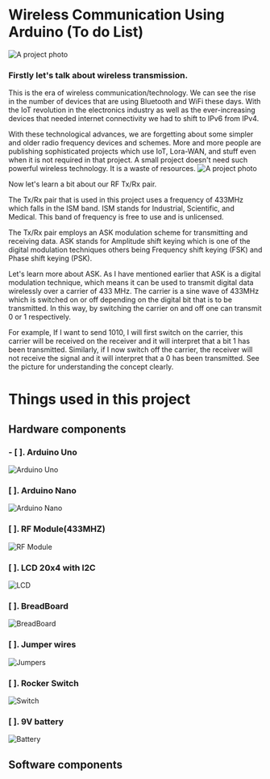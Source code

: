 # Wireless Communication Using Arduino (To do List)
![A project photo](/Images/Wireless%20With%20Arduino.png)
### **Firstly let's talk about wireless transmission.**
This is the era of wireless communication/technology. We can see the rise in the number of devices that are using Bluetooth and WiFi these days. With the IoT revolution in the electronics industry as well as the ever-increasing devices that needed internet connectivity we had to shift to IPv6 from IPv4.

With these technological advances, we are forgetting about some simpler and older radio frequency devices and schemes. More and more people are publishing sophisticated projects which use IoT, Lora-WAN, and stuff even when it is not required in that project. A small project doesn't need such powerful wireless technology. It is a waste of resources.
![A project photo](/Images/1673176765335.jpg)

Now let's learn a bit about our RF Tx/Rx pair.

The Tx/Rx pair that is used in this project uses a frequency of 433MHz which falls in the ISM band. ISM stands for Industrial, Scientific, and Medical. This band of frequency is free to use and is unlicensed.

The Tx/Rx pair employs an ASK modulation scheme for transmitting and receiving data. ASK stands for Amplitude shift keying which is one of the digital modulation techniques others being Frequency shift keying (FSK) and Phase shift keying (PSK).

Let's learn more about ASK. As I have mentioned earlier that ASK is a digital modulation technique, which means it can be used to transmit digital data wirelessly over a carrier of 433 MHz. The carrier is a sine wave of 433MHz which is switched on or off depending on the digital bit that is to be transmitted. In this way, by switching the carrier on and off one can transmit 0 or 1 respectively.

For example, If I want to send 1010, I will first switch on the carrier, this carrier will be received on the receiver and it will interpret that a bit 1 has been transmitted. Similarly, if I now switch off the carrier, the receiver will not receive the signal and it will interpret that a 0 has been transmitted. See the picture for understanding the concept clearly.

# Things used in this project
## Hardware components
### - [ ]. Arduino Uno 
![Arduino Uno](/Images/arduino-uno-r3.png)
### [ ]. Arduino Nano 
![Arduino Nano](/Images/Arduino-Nano-V3.0-CH340-Chip-Mini-USB-Cable.jpg)
### [ ]. RF Module(433MHZ) 
![RF Module](/Images/RF%20Module%20433MHZ.png)
### [ ]. LCD 20x4 with I2C 
![LCD](/Images/I2C.png)
### [ ]. BreadBoard 
![BreadBoard](/Images/41nCh+ZtGxL._SL1004_.jpg)
### [ ]. Jumper wires 
![Jumpers](/Images/1.jpg)
### [ ]. Rocker Switch 
![Switch](/Images/Switch.jpg)
### [ ]. 9V battery 
![Battery](/Images/61tHo16P1ZL._AC_UF894,1000_QL80_.jpg)
## Software components
